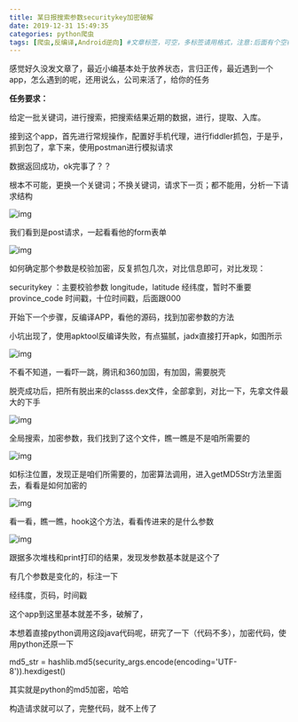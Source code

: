 ```yaml
---
title: 某日报搜索参数securitykey加密破解
date: 2019-12-31 15:49:35
categories: python爬虫
tags: [爬虫,反编译,Android逆向] #文章标签，可空，多标签请用格式，注意:后面有个空格
---
```


感觉好久没发文章了，最近小编基本处于放养状态，言归正传，最近遇到一个app，怎么遇到的呢，还用说么，公司来活了，给你的任务

 <!--more-->

**任务要求：**

给定一批关键词，进行搜索，把搜索结果近期的数据，进行，提取、入库。



接到这个app，首先进行常规操作，配置好手机代理，进行fiddler抓包，于是乎，抓到包了，拿下来，使用postman进行模拟请求

数据返回成功，ok完事了？？

根本不可能，更换一个关键词；不换关键词，请求下一页；都不能用，分析一下请求结构

![img](https://img-blog.csdnimg.cn/20191231151029774.png)

我们看到是post请求，一起看看他的form表单

![img](https://img-blog.csdnimg.cn/20191231151224429.png?x-oss-process=image/watermark,type_ZmFuZ3poZW5naGVpdGk,shadow_10,text_aHR0cHM6Ly9ibG9nLmNzZG4ubmV0L0JpZ0JveV9Db2Rlcg==,size_16,color_FFFFFF,t_70)

如何确定那个参数是校验加密，反复抓包几次，对比信息即可，对比发现：

securitykey ：主要校验参数
longitude，latitude 经纬度，暂时不重要
province_code 时间戳，十位时间戳，后面跟000

开始下一个步骤，反编译APP，看他的源码，找到加密参数的方法

小坑出现了，使用apktool反编译失败，有点猫腻，jadx直接打开apk，如图所示

![img](https://img-blog.csdnimg.cn/20191231152321514.png?x-oss-process=image/watermark,type_ZmFuZ3poZW5naGVpdGk,shadow_10,text_aHR0cHM6Ly9ibG9nLmNzZG4ubmV0L0JpZ0JveV9Db2Rlcg==,size_16,color_FFFFFF,t_70)

不看不知道，一看吓一跳，腾讯和360加固，有加固，需要脱壳

脱壳成功后，把所有脱出来的classs.dex文件，全部拿到，对比一下，先拿文件最大的下手

![img](https://img-blog.csdnimg.cn/20191231152730740.png?x-oss-process=image/watermark,type_ZmFuZ3poZW5naGVpdGk,shadow_10,text_aHR0cHM6Ly9ibG9nLmNzZG4ubmV0L0JpZ0JveV9Db2Rlcg==,size_16,color_FFFFFF,t_70)

全局搜索，加密参数，我们找到了这个文件，瞧一瞧是不是咱所需要的

![img](https://img-blog.csdnimg.cn/20191231152951945.png?x-oss-process=image/watermark,type_ZmFuZ3poZW5naGVpdGk,shadow_10,text_aHR0cHM6Ly9ibG9nLmNzZG4ubmV0L0JpZ0JveV9Db2Rlcg==,size_16,color_FFFFFF,t_70)

如标注位置，发现正是咱们所需要的，加密算法调用，进入getMD5Str方法里面去，看看是如何加密的

![img](https://img-blog.csdnimg.cn/20191231153145614.png?x-oss-process=image/watermark,type_ZmFuZ3poZW5naGVpdGk,shadow_10,text_aHR0cHM6Ly9ibG9nLmNzZG4ubmV0L0JpZ0JveV9Db2Rlcg==,size_16,color_FFFFFF,t_70)

看一看，瞧一瞧，hook这个方法，看看传进来的是什么参数

![img](https://img-blog.csdnimg.cn/20191231153415752.png?x-oss-process=image/watermark,type_ZmFuZ3poZW5naGVpdGk,shadow_10,text_aHR0cHM6Ly9ibG9nLmNzZG4ubmV0L0JpZ0JveV9Db2Rlcg==,size_16,color_FFFFFF,t_70)

跟据多次堆栈和print打印的结果，发现发参数基本就是这个了

有几个参数是变化的，标注一下

经纬度，页码，时间戳

这个app到这里基本就差不多，破解了，

本想着直接python调用这段java代码呢，研究了一下（代码不多），加密代码，使用python还原一下

md5_str = hashlib.md5(security_args.encode(encoding='UTF-8')).hexdigest()

其实就是python的md5加密，哈哈

构造请求就可以了，完整代码，就不上传了
